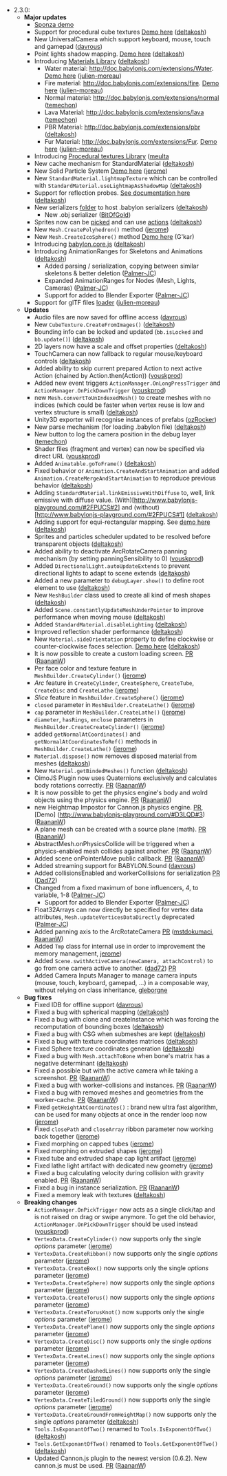 - 2.3.0:
  - **Major updates**
    - [Sponza demo](http://www.babylonjs.com/Demos/Sponza/)
    - Support for procedural cube textures [Demo here](http://www.babylonjs.com/Demos/planet/) ([deltakosh](https://github.com/deltakosh))
    - New UniversalCamera which support keyboard, mouse, touch and gamepad ([davrous](https://github.com/davrous))
    - Point lights shadow mapping. [Demo here](http://www.babylonjs-playground.com/#LYCSQ#12) ([deltakosh](https://github.com/deltakosh))
    - Introducing [Materials Library](https://github.com/BabylonJS/Babylon.js/tree/master/materialsLibrary) ([deltakosh](https://github.com/deltakosh))
      - Water material: http://doc.babylonjs.com/extensions/Water. [Demo here](http://www.babylonjs.com/Demos/WaterMaterial/) ([julien-moreau](https://github.com/julien-moreau))
      - Fire material: http://doc.babylonjs.com/extensions/fire. [Demo here](http://www.babylonjs.com/Demos/FireMaterial/) ([julien-moreau](https://github.com/julien-moreau))
      - Normal material: http://doc.babylonjs.com/extensions/normal ([temechon](https://github.com/temechon))
      - Lava Material: http://doc.babylonjs.com/extensions/lava ([temechon](https://github.com/temechon))
      - PBR Material: http://doc.babylonjs.com/extensions/pbr ([deltakosh](https://github.com/deltakosh))   
      - Fur Material: http://doc.babylonjs.com/extensions/Fur. [Demo here](http://www.babylonjs.com/Demos/Fur/) ([julien-moreau](https://github.com/julien-moreau))
    - Introducing [Procedural textures Library](https://github.com/BabylonJS/Babylon.js/tree/master/proceduralTexturesLibrary) ([meulta](https://github.com/meulta)
    - New cache mechanism for StandardMaterial ([deltakosh](https://github.com/deltakosh))
    - New Solid Particle System [Demo here](http://www.babylonjs.com/Demos/SPS/) ([jerome](https://github.com/jbousquie))
    - New `StandardMaterial.lightmapTexture` which can be controlled with `StandardMaterial.useLightmapAsShadowMap` ([deltakosh](https://github.com/deltakosh))
    - Support for reflection probes. [See documentation here](http://doc.babylonjs.com/tutorials/How_to_use_Reflection_probes) ([deltakosh](https://github.com/deltakosh))
    - New serializers [folder](https://github.com/BabylonJS/Babylon.js/serializers) to host .babylon serializers ([deltakosh](https://github.com/deltakosh))
      - New .obj serializer ([BitOfGold](https://github.com/BitOfGold))
    - Sprites now can be [picked](http://www.babylonjs-playground.com/#1XMVZW#4) and can use [actions](http://www.babylonjs-playground.com/#9RUHH#4) ([deltakosh](https://github.com/deltakosh))
    - New `Mesh.CreatePolyhedron()` method ([jerome](https://github.com/jbousquie))
    - New `Mesh.CreateIcoSphere()` method [Demo here](http://www.babylonjs-playground.com/#24DUYD) (G'kar)
    - Introducing [babylon.core.js](http://doc.babylonjs.com/generals/Framework_versions) ([deltakosh](https://github.com/deltakosh))
    - Introducing AnimationRanges for Skeletons and Animations ([deltakosh](https://github.com/deltakosh))
      - Added parsing / serialization, copying between similar skeletons & better deletion ([Palmer-JC](https://github.com/Palmer-JC))
      - Expanded AnimationRanges for Nodes (Mesh, Lights, Cameras) ([Palmer-JC](https://github.com/Palmer-JC))
      - Support for added to Blender Exporter ([Palmer-JC](https://github.com/Palmer-JC))
    - Support for glTF files [loader](https://github.com/BabylonJS/Babylon.js/tree/master/loaders/glTF) ([julien-moreau](https://github.com/julien-moreau))
  - **Updates**
    - Audio files are now saved for offline access ([davrous](https://github.com/davrous))
    - New `CubeTexture.CreateFromImages()` ([deltakosh](https://github.com/deltakosh))
    - Bounding info can be locked and updated (`bb.isLocked` and `bb.update()`) ([deltakosh](https://github.com/deltakosh))
    - 2D layers now have a scale and offset properties ([deltakosh](https://github.com/deltakosh))
    - TouchCamera can now fallback to regular mouse/keyboard controls ([deltakosh](https://github.com/deltakosh))
    - Added ability to skip current prepared Action to next active Action (chained by Action.then(Action)) ([vouskprod](http://www.github.com/vousk)) 
    - Added new event triggers `ActionManager.OnLongPressTrigger` and `ActionManager.OnPickDownTrigger` ([vouskprod](http://www.github.com/vousk)) 
    - new `Mesh.convertToUnIndexedMesh()` to create meshes with no indices (which could be faster when vertex reuse is low and vertex structure is small) ([deltakosh](https://github.com/deltakosh)) 
    - Unity3D exporter will recognise instances of prefabs ([ozRocker](https://github.com/punkoffice))
    - New parse mechanism (for loading .babylon file) ([deltakosh](https://github.com/deltakosh))   
    - New button to log the camera position in the debug layer ([temechon](https://github.com/temechon))
    - Shader files (fragment and vertex) can now be specified via direct URL ([vouskprod](http://www.github.com/vousk)) 
    - Added `Animatable.goToFrame()` ([deltakosh](https://github.com/deltakosh))   
    - Fixed behavior or `Animation.CreateAndStartAnimation` and added `Animation.CreateMergeAndStartAnimation` to reproduce previous behavior ([deltakosh](https://github.com/deltakosh))
    - Adding `StandardMaterial.linkEmissiveWithDiffuse` to, well, link emissive with diffuse value. (With)[http://www.babylonjs-playground.com/#2FPUCS#2] and (without)[http://www.babylonjs-playground.com/#2FPUCS#1] ([deltakosh](https://github.com/deltakosh))
    - Adding support for equi-rectangular mapping. See [demo here](http://www.babylonjs-playground.com/#27FN5R#12) ([deltakosh](https://github.com/deltakosh))
    - Sprites and particles scheduler updated to be resolved before transparent objects ([deltakosh](https://github.com/deltakosh))
    - Added ability to deactivate ArcRotateCamera panning mechanism (by setting panningSensibility to 0) ([vouskprod](http://www.github.com/vousk))    
    - Added `DirectionalLight.autoUpdateExtends` to prevent directional lights to adapt to scene extends ([deltakosh](https://github.com/deltakosh))
    - Added a new parameter to `debugLayer.show()` to define root element to use ([deltakosh](https://github.com/deltakosh))
    - New `MeshBuilder` class used to create all kind of mesh shapes ([deltakosh](https://github.com/deltakosh))
    - Added `Scene.constantlyUpdateMeshUnderPointer` to improve performance when moving mouse ([deltakosh](https://github.com/deltakosh))
    - Added `StandardMaterial.disableLighting` ([deltakosh](https://github.com/deltakosh))
    - Improved reflection shader performance ([deltakosh](https://github.com/deltakosh))
    - New `Material.sideOrientation` property to define clockwise or counter-clockwise faces selection. [Demo here](http://www.babylonjs-playground.com/#1TZJQY) ([deltakosh](https://github.com/deltakosh))
    - It is now possible to create a custom loading screen. [PR](https://github.com/BabylonJS/Babylon.js/pull/700) ([RaananW](https://github.com/RaananW))
    - Per face color and texture feature in `MeshBuilder.CreateCylinder()` ([jerome](https://github.com/jbousquie))
    - _Arc_ feature in `CreateCylinder`, `CreateSphere`, `CreateTube`, `CreateDisc` and `CreateLathe` ([jerome](https://github.com/jbousquie))
    - _Slice_ feature in `MeshBuilder.CreateSphere()` ([jerome](https://github.com/jbousquie))
    - `closed` parameter in `MeshBuilder.CreateLathe()` ([jerome](https://github.com/jbousquie))
    - `cap` parameter in `MeshBuilder.CreateLathe()` ([jerome](https://github.com/jbousquie))
    - `diameter`, `hasRings`, `enclose` parameters in `MeshBuilder.CreateCreateCylinder()` ([jerome](https://github.com/jbousquie))
    - added `getNormalAtCoordinates()` and `getNormalAtCoordinatesToRef()` methods in `MeshBuilder.CreateLathe()` ([jerome](https://github.com/jbousquie))
    - `Material.dispose()` now removes disposed material from meshes ([deltakosh](https://github.com/deltakosh))
    - New `Material.getBindedMeshes()` function ([deltakosh](https://github.com/deltakosh))
    - OimoJS Plugin now uses Quaternions exclusively and calculates body rotations correctly. [PR](https://github.com/BabylonJS/Babylon.js/pull/761) ([RaananW](https://github.com/RaananW))
    - It is now possible to get the physics engine's body and wolrd objects using the physics engine. [PR](https://github.com/BabylonJS/Babylon.js/pull/761) ([RaananW](https://github.com/RaananW))
    - new Heightmap Impostor for Cannon.js physics engine. [PR](https://github.com/BabylonJS/Babylon.js/pull/78), [Demo] (http://www.babylonjs-playground.com/#D3LQD#3) ([RaananW](https://github.com/RaananW))
    - A plane mesh can be created with a source plane (math). [PR](https://github.com/BabylonJS/Babylon.js/pull/779) ([RaananW](https://github.com/RaananW))
    - AbstractMesh.onPhysicsCollide will be triggered when a physics-enabled mesh collides against another. [PR](https://github.com/BabylonJS/Babylon.js/pull/806) ([RaananW](https://github.com/RaananW))
    - Added scene onPointerMove public callback. [PR](https://github.com/BabylonJS/Babylon.js/pull/810) ([RaananW](https://github.com/RaananW))
    - Added streaming support for BABYLON.Sound ([davrous](https://github.com/davrous))
    - Added collisionsEnabled and workerCollisions for serialization [PR](https://github.com/BabylonJS/Babylon.js/pull/830) ([Dad72](https://github.com/dad72))
    - Changed from a fixed maximum of bone influencers, 4, to variable, 1-8 ([Palmer-JC](https://github.com/Palmer-JC))
      - Support for added to Blender Exporter ([Palmer-JC](https://github.com/Palmer-JC))
    - Float32Arrays can now directly be specified for vertex data attributes, `Mesh.updateVerticesDataDirectly` deprecated ([Palmer-JC](https://github.com/Palmer-JC))
    - Added panning axis to the ArcRotateCamera [PR](https://github.com/BabylonJS/Babylon.js/pull/913) ([mstdokumaci](https://github.com/mstdokumaci), [RaananW](https://github.com/RaananW))
    - Added `Tmp` class for internal use in order to improvement the memory management, [jerome](https://github.com/jbousquie))
    - Added `Scene.swithActiveCamera(newCamera, attachControl)` to go from one camera active to another. ([dad72](https://github.com/dad72)) [PR](https://github.com/BabylonJS/Babylon.js/pull/928)
    - Added Camera Inputs Manager to manage camera inputs (mouse, touch, keyboard, gamepad, ...) in a composable way, without relying on class inheritance, [gleborgne](https://github.com/gleborgne)
  - **Bug fixes**
    - Fixed IDB for offline support ([davrous](https://github.com/davrous))
    - Fixed a bug with spherical mapping ([deltakosh](https://github.com/deltakosh)) 
    - Fixed a bug with clone and createInstance which was forcing the recomputation of bounding boxes ([deltakosh](https://github.com/deltakosh)) 
    - Fixed a bug with CSG when submeshes are kept ([deltakosh](https://github.com/deltakosh)) 
    - Fixed a bug with texture coordinates matrices ([deltakosh](https://github.com/deltakosh))
    - Fixed Sphere texture coordinates generation ([deltakosh](https://github.com/deltakosh))
    - Fixed a bug with `Mesh.attachToBone` when bone's matrix has a negative determinant ([deltakosh](https://github.com/deltakosh))
    - Fixed a possible but with the active camera while taking a screenshot. [PR](https://github.com/BabylonJS/Babylon.js/pull/701) ([RaananW](https://github.com/RaananW))
    - Fixed a bug with worker-collisions and instances. [PR](https://github.com/BabylonJS/Babylon.js/pull/705) ([RaananW](https://github.com/RaananW))
    - Fixed a bug with removed meshes and geometries from the worker-cache. [PR](https://github.com/BabylonJS/Babylon.js/pull/711) ([RaananW](https://github.com/RaananW))
    - Fixed `getHeightAtCoordinates()` : brand new ultra fast algorithm, can be used for many objects at once in the render loop now ([jerome](https://github.com/jbousquie))
    - Fixed `closePath` and `closeArray` ribbon parameter now working back together ([jerome](https://github.com/jbousquie))
    - Fixed morphing on capped tubes  ([jerome](https://github.com/jbousquie))
    - Fixed morphing on extruded shapes  ([jerome](https://github.com/jbousquie))
    - Fixed tube and extruded shape cap light artifact  ([jerome](https://github.com/jbousquie))
    - Fixed lathe light artifact with dedicated new geometry  ([jerome](https://github.com/jbousquie))
    - Fixed a bug calculating velocity during collision with gravity enabled. [PR](https://github.com/BabylonJS/Babylon.js/pull/738) ([RaananW](https://github.com/RaananW))
    - Fixed a bug in instance serialization. [PR](https://github.com/BabylonJS/Babylon.js/pull/726) ([RaananW](https://github.com/RaananW))
    - Fixed a memory leak with textures ([deltakosh](https://github.com/deltakosh)) 
  - **Breaking changes**
    - `ActionManager.OnPickTrigger` now acts as a single click/tap and is not raised on drag or swipe anymore. To get the old behavior, `ActionManager.OnPickDownTrigger` should be used instead ([vouskprod](http://www.github.com/vousk)) 
    - `VertexData.CreateCylinder()` now supports only the single _options_ parameter ([jerome](https://github.com/jbousquie))
    - `VertexData.CreateRibbon()` now supports only the single _options_ parameter ([jerome](https://github.com/jbousquie))
    - `VertexData.CreateBox()` now supports only the single _options_ parameter ([jerome](https://github.com/jbousquie))
    - `VertexData.CreateSphere)` now supports only the single _options_ parameter ([jerome](https://github.com/jbousquie))
    - `VertexData.CreateTorus()` now supports only the single _options_ parameter ([jerome](https://github.com/jbousquie))
    - `VertexData.CreateTorusKnot()` now supports only the single _options_ parameter ([jerome](https://github.com/jbousquie))
    - `VertexData.CreatePlane()` now supports only the single _options_ parameter ([jerome](https://github.com/jbousquie))
    - `VertexData.CreateDisc()` now supports only the single _options_ parameter ([jerome](https://github.com/jbousquie))
    - `VertexData.CreateLines()` now supports only the single _options_ parameter ([jerome](https://github.com/jbousquie))
    - `VertexData.CreateDashedLines()` now supports only the single _options_ parameter ([jerome](https://github.com/jbousquie))
    - `VertexData.CreateGround()` now supports only the single _options_ parameter ([jerome](https://github.com/jbousquie))
    - `VertexData.CreateTiledGround()` now supports only the single _options_ parameter ([jerome](https://github.com/jbousquie))
    - `VertexData.CreateGroundFromHeightMap()` now supports only the single _options_ parameter ([deltakosh](https://github.com/deltakosh))
    - `Tools.IsExponantOfTwo()` renamed to `Tools.IsExponentOfTwo()` ([deltakosh](https://github.com/deltakosh))
    - `Tools.GetExponantOfTwo()` renamed to `Tools.GetExponentOfTwo()` ([deltakosh](https://github.com/deltakosh))
    - Updated Cannon.js plugin to the newest version (0.6.2). New cannon.js must be used. [PR](https://github.com/BabylonJS/Babylon.js/pull/755) ([RaananW](https://github.com/RaananW))
